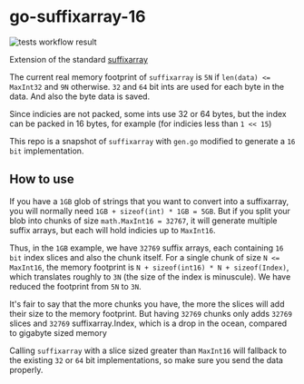 # go-suffixarray-16

![tests workflow result](https://github.com/beaverden/go-suffixarray-16/actions/workflows/go.yml/badge.svg)


Extension of the standard [suffixarray](https://golang.org/pkg/index/suffixarray/)

The current real memory footprint of `suffixarray` is `5N` if `len(data) <= MaxInt32` and `9N` otherwise.
`32` and `64` bit ints are used for each byte in the data. And also the byte data is saved.

Since indicies are not packed, some ints use 32 or 64 bytes, but the index can be packed in 16 bytes, for example
(for indicies less than `1 << 15`)

This repo is a snapshot of `suffixarray` with `gen.go` modified to generate a `16 bit` implementation.

## How to use
If you have a `1GB` glob of strings that you want to convert into a suffixarray, you will normally need 
`1GB + sizeof(int) * 1GB = 5GB`. But if you split your blob into chunks of size `math.MaxInt16 = 32767`,
it will generate multiple suffix arrays, but each will hold indicies up to `MaxInt16`.

Thus, in the `1GB` example, we have `32769` suffix arrays, each containing `16 bit` index slices and also
the chunk itself. For a single chunk of size `N <= MaxInt16`, the memory footprint is `N + sizeof(int16) * N + sizeof(Index)`,
which translates roughly to `3N` (the size of the index is minuscule). We have reduced the footprint from `5N` to `3N`.

It's fair to say that the more chunks you have, the more the slices will add their size to the memory footprint. But
having `32769` chunks only adds `32769` slices and `32769` suffixarray.Index, which is a drop in the ocean, compared
to gigabyte sized memory

Calling `suffixarray` with a slice sized greater than `MaxInt16` will fallback to the existing `32` or `64` bit implementations, so
make sure you send the data properly.